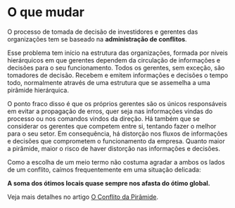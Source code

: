 # O que mudar

O processo de tomada de decisão de investidores e gerentes das organizações tem se baseado na **administração de conflitos**.

Esse problema tem início na estrutura das organizações, formada por níveis hierárquicos em que gerentes dependem da circulação de informações e decisões para o seu funcionamento. Todos os gerentes, sem exceção, são tomadores de decisão. Recebem e emitem informações e decisões o tempo todo, normalmente através de uma estrutura que se assemelha a uma pirâmide hierárquica.

O ponto fraco disso é que os próprios gerentes são os únicos responsáveis em evitar a propagação de erros, quer seja nas informações vindas do processo ou nos comandos vindos da direção. Há também que se considerar os gerentes que competem entre si, tentando fazer o melhor para o seu setor. Em consequência, há distorção nos fluxos de informações e decisões que comprometem o funcionamento da empresa. Quanto maior a pirâmide, maior o risco de haver distorção nas informações e decisões.

Como a escolha de um meio termo não costuma agradar a ambos os lados de um conflito, caímos frequentemente em uma situação delicada:

**A soma dos ótimos locais quase sempre nos afasta do ótimo global.** 

Veja mais detalhes no artigo [O Conflito da Pirâmide](./4.o-conflito-na-piramide.md).

